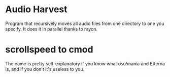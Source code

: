 # Audio Harvest
Program that recursively moves all audio files from one directory to one you specify. It does it in parallel thanks to rayon.

# scrollspeed to cmod
The name is pretty self-explanatory if you know what osu!mania and Etterna is, and if you don't it's useless to you.

